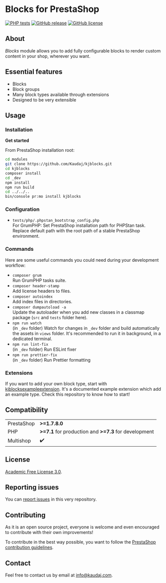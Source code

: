 <!-- <h1 align="center"><img src="/views/img/logo.png" alt="Blocks" width="500"></h1> -->

# Blocks for PrestaShop

[![PHP tests](https://github.com/Kaudaj/kjblocks/actions/workflows/php.yml/badge.svg)](https://github.com/Kaudaj/kjblocks/actions/workflows/php.yml)
[![GitHub release](https://img.shields.io/github/release/Kaudaj/kjblocks.svg)](https://GitHub.com/Kaudaj/kjblocks/releases/)
[![GitHub license](https://img.shields.io/github/license/Kaudaj/kjblocks)](https://github.com/Kaudaj/kjblocks/LICENSE.md)

## About

*Blocks* module allows you to add fully configurable blocks to render custom content in your shop, wherever you want.

## Essential features

- Blocks
- Block groups
- Many block types available through extensions
- Designed to be very extensible

## Usage

### Installation

**Get started**

From PrestaShop installation root:

```bash
cd modules
git clone https://github.com/Kaudaj/kjblocks.git
cd kjblocks
composer install
cd _dev
npm install
npm run build
cd ../../..
bin/console pr:mo install kjblocks
```

### Configuration

- `tests/php/.phpstan_bootstrap_config.php`<br>
For GrumPHP: Set PrestaShop installation path for PHPStan task.<br>
Replace default path with the root path of a stable PrestaShop environment.

### Commands

Here are some useful commands you could need during your development workflow:

- `composer grum`<br>
Run GrumPHP tasks suite.
- `composer header-stamp`<br>
Add license headers to files.
- `composer autoindex`<br>
Add index files in directories.
- `composer dumpautoload -a`<br>
Update the autoloader when you add new classes in a classmap package (`src` and `tests` folder here).
- `npm run watch`<br>
  (in `_dev` folder) Watch for changes in `_dev` folder and build automatically the assets in `views` folder. It's recommended to run it in background, in a dedicated terminal.
- `npm run lint-fix`<br>
  (in `_dev` folder) Run ESLint fixer
- `npm run prettier-fix`<br>
  (in `_dev` folder) Run Prettier formatting

### Extensions

If you want to add your own block type, start with [kjblocksexampleextension][example-extension].
It's a documented example extension which add an example type. Check this repository to know how to start!

## Compatibility

|     |     |
| --- | --- |
| PrestaShop | **>=1.7.8.0** |
| PHP        | **>=7.1** for production and **>=7.3** for development |
| Multishop | :heavy_check_mark: |

## License

[Academic Free License 3.0][afl-3.0].

## Reporting issues

You can [report issues][report-issue] in this very repository.

## Contributing

As it is an open source project, everyone is welcome and even encouraged to contribute with their own improvements!

To contribute in the best way possible, you want to follow the [PrestaShop contribution guidelines][contribution-guidelines].

## Contact

Feel free to contact us by email at info@kaudaj.com.

[report-issue]: https://github.com/Kaudaj/kjblocks/issues/new/choose
[prestashop]: https://www.prestashop.com/
[contribution-guidelines]: https://devdocs.prestashop.com/1.7/contribute/contribution-guidelines/project-modules/
[afl-3.0]: https://opensource.org/licenses/AFL-3.0
[example-extension]: https://github.com/Kaudaj/kjblocksexampleextension
